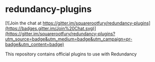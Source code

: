 redundancy-plugins
==================

[![Join the chat at https://gitter.im/squarerootfury/redundancy-plugins](https://badges.gitter.im/Join%20Chat.svg)](https://gitter.im/squarerootfury/redundancy-plugins?utm_source=badge&utm_medium=badge&utm_campaign=pr-badge&utm_content=badge)

This repository contains official plugins to use with Redundancy
